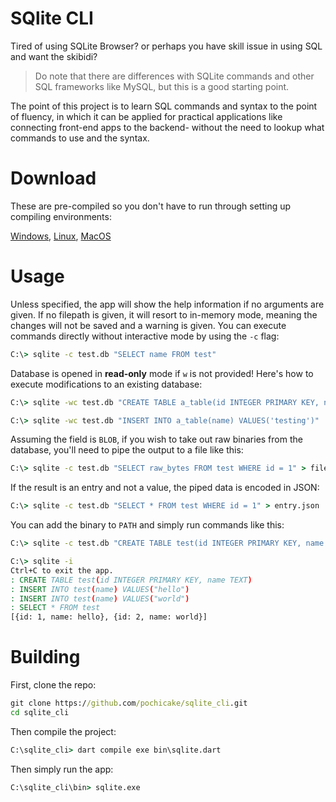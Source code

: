 # SQlite CLI

Tired of using SQLite Browser? or perhaps you have skill issue in using SQL and want the skibidi? 

> Do note that there are differences with SQLite commands and other SQL frameworks like MySQL, but this is a good starting point.

The point of this project is to learn SQL commands and syntax to the point of fluency, in which it can be applied for practical applications like connecting front-end apps to the backend- without the need to lookup what commands to use and the syntax.

# Download

These are pre-compiled so you don't have to run through setting up compiling environments:

[Windows](), [Linux](), [MacOS]()

# Usage

Unless specified, the app will show the help information if no arguments are given. If no filepath is given, it will resort to in-memory mode, meaning the changes will not be saved and a warning is given.
You can execute commands directly without interactive mode by using the `-c` flag:

```cmd
C:\> sqlite -c test.db "SELECT name FROM test"
```

Database is opened in **read-only** mode if `w` is not provided! Here's how to execute modifications to an existing database:

```cmd
C:\> sqlite -wc test.db "CREATE TABLE a_table(id INTEGER PRIMARY KEY, name TEXT)
```

```cmd
C:\> sqlite -wc test.db "INSERT INTO a_table(name) VALUES('testing')"
```

Assuming the field is `BLOB`, if you wish to take out raw binaries from the database, you'll need to pipe the output to a file like this:

```cmd
C:\> sqlite -c test.db "SELECT raw_bytes FROM test WHERE id = 1" > file.bin
```

If the result is an entry and not a value, the piped data is encoded in JSON:

```cmd
C:\> sqlite -c test.db "SELECT * FROM test WHERE id = 1" > entry.json
```

You can add the binary to `PATH` and simply run commands like this:

```cmd
C:\> sqlite -c test.db "CREATE TABLE test(id INTEGER PRIMARY KEY, name TEXT)"
```

```cmd
C:\> sqlite -i
Ctrl+C to exit the app.
: CREATE TABLE test(id INTEGER PRIMARY KEY, name TEXT)
: INSERT INTO test(name) VALUES("hello")
: INSERT INTO test(name) VALUES("world")
: SELECT * FROM test
[{id: 1, name: hello}, {id: 2, name: world}]
```

# Building

First, clone the repo:

```cmd
git clone https://github.com/pochicake/sqlite_cli.git
cd sqlite_cli
```

Then compile the project:

```cmd
C:\sqlite_cli> dart compile exe bin\sqlite.dart
```

Then simply run the app:

```cmd
C:\sqlite_cli\bin> sqlite.exe
```